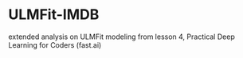 # ULMFit-IMDB
extended analysis on ULMFit modeling from lesson 4, Practical Deep Learning for Coders (fast.ai)
